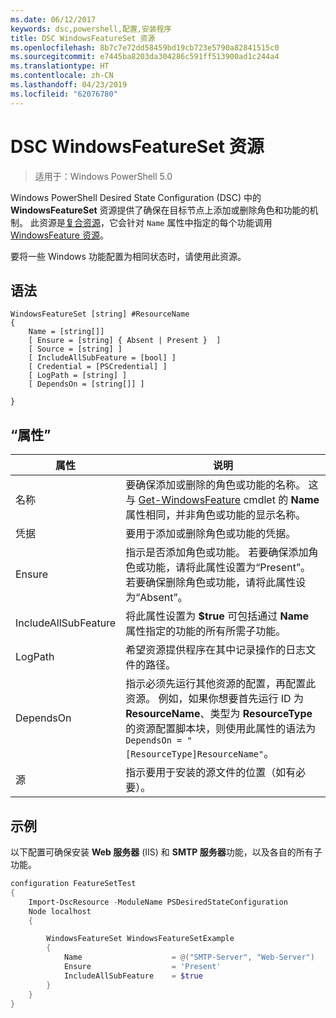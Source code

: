 ```yaml
---
ms.date: 06/12/2017
keywords: dsc,powershell,配置,安装程序
title: DSC WindowsFeatureSet 资源
ms.openlocfilehash: 8b7c7e72dd58459bd19cb723e5790a82841515c0
ms.sourcegitcommit: e7445ba8203da304286c591ff513900ad1c244a4
ms.translationtype: HT
ms.contentlocale: zh-CN
ms.lasthandoff: 04/23/2019
ms.locfileid: "62076780"
---
```

# <a name="dsc-windowsfeatureset-resource"></a>DSC WindowsFeatureSet 资源

> 适用于：Windows PowerShell 5.0

Windows PowerShell Desired State Configuration (DSC) 中的 **WindowsFeatureSet** 资源提供了确保在目标节点上添加或删除角色和功能的机制。
此资源是[复合资源](../../../resources/authoringResourceComposite.md)，它会针对 `Name` 属性中指定的每个功能调用 [WindowsFeature 资源](windowsfeatureResource.md)。

要将一些 Windows 功能配置为相同状态时，请使用此资源。

## <a name="syntax"></a>语法

```
WindowsFeatureSet [string] #ResourceName
{
    Name = [string[]]
    [ Ensure = [string] { Absent | Present }  ]
    [ Source = [string] ]
    [ IncludeAllSubFeature = [bool] ]
    [ Credential = [PSCredential] ]
    [ LogPath = [string] ]
    [ DependsOn = [string[]] ]

}
```

## <a name="properties"></a>“属性”

|  属性  |  说明   |
|---|---|
| 名称| 要确保添加或删除的角色或功能的名称。 这与 [Get-WindowsFeature](https://technet.microsoft.com/en-us/library/jj205469.aspx) cmdlet 的 **Name** 属性相同，并非角色或功能的显示名称。|
| 凭据| 要用于添加或删除角色或功能的凭据。|
| Ensure| 指示是否添加角色或功能。 若要确保添加角色或功能，请将此属性设置为“Present”。若要确保删除角色或功能，请将此属性设为“Absent”。|
| IncludeAllSubFeature| 将此属性设置为 **$true** 可包括通过 **Name** 属性指定的功能的所有所需子功能。|
| LogPath| 希望资源提供程序在其中记录操作的日志文件的路径。|
| DependsOn| 指示必须先运行其他资源的配置，再配置此资源。 例如，如果你想要首先运行 ID 为 __ResourceName__、类型为 __ResourceType__ 的资源配置脚本块，则使用此属性的语法为 `DependsOn = "[ResourceType]ResourceName"`。|
| 源| 指示要用于安装的源文件的位置（如有必要）。|

## <a name="example"></a>示例

以下配置可确保安装 **Web 服务器** (IIS) 和 **SMTP 服务器**功能，以及各自的所有子功能。

```powershell
configuration FeatureSetTest
{
    Import-DscResource -ModuleName PSDesiredStateConfiguration
    Node localhost
    {

        WindowsFeatureSet WindowsFeatureSetExample
        {
            Name                    = @("SMTP-Server", "Web-Server")
            Ensure                  = 'Present'
            IncludeAllSubFeature    = $true
        }
    }
}
```
